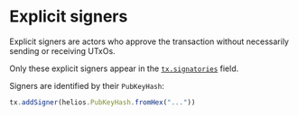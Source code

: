 # Explicit signers

Explicit signers are actors who approve the transaction without necessarily sending or receiving UTxOs.

Only these explicit signers appear in the [`tx.signatories`](../../lang/builtins/tx.md#signatories) field.

Signers are identified by their `PubKeyHash`:

```js
tx.addSigner(helios.PubKeyHash.fromHex("..."))
```